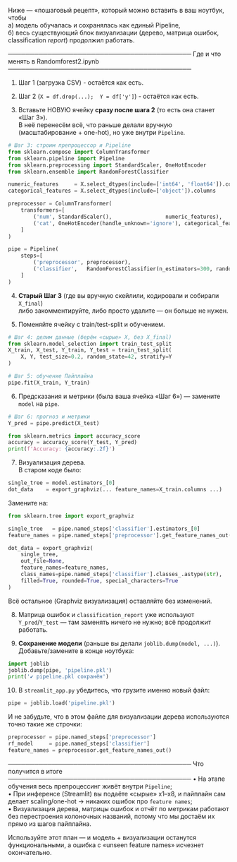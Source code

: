 Ниже — «пошаговый рецепт», который можно вставить в ваш ноутбук, чтобы  
а) модель обучалась и сохранялась как единый Pipeline,  
б) весь существующий блок визуализации (дерево, матрица ошибок, classification _report_) продолжил работать.

──────────────────────────────────────────
Где и что менять в Randomforest2.ipynb
──────────────────────────────────────────

1. Шаг 1 (загрузка CSV) - остаётся как есть.
2. Шаг 2 (`X = df.drop(...);  Y = df['y']`) - остаётся как есть.

3. Вставьте НОВУЮ ячейку **сразу после шага 2** (то есть она станет «Шаг 3»).  
   В неё перенесём всё, что раньше делали вручную (масштабирование + one-hot), но уже внутри `Pipeline`.

```python
# Шаг 3: строим препроцессор и Pipeline
from sklearn.compose import ColumnTransformer
from sklearn.pipeline import Pipeline
from sklearn.preprocessing import StandardScaler, OneHotEncoder
from sklearn.ensemble import RandomForestClassifier

numeric_features     = X.select_dtypes(include=['int64', 'float64']).columns
categorical_features = X.select_dtypes(include=['object']).columns

preprocessor = ColumnTransformer(
    transformers=[
        ('num', StandardScaler(),                 numeric_features),
        ('cat', OneHotEncoder(handle_unknown='ignore'), categorical_features)
    ]
)

pipe = Pipeline(
    steps=[
        ('preprocessor', preprocessor),
        ('classifier',   RandomForestClassifier(n_estimators=300, random_state=42))
    ]
)
```

4. **Старый Шаг 3** (где вы вручную скейлили, кодировали и собирали `X_final`)  
   либо закомментируйте, либо просто удалите — он больше не нужен.

5. Поменяйте ячейку с train/test-split и обучением.

```python
# Шаг 4: делим данные (берём «сырые» X, без X_final)
from sklearn.model_selection import train_test_split
X_train, X_test, Y_train, Y_test = train_test_split(
    X, Y, test_size=0.2, random_state=42, stratify=Y
)

# Шаг 5: обучение Пайплайна
pipe.fit(X_train, Y_train)
```

6. Предсказания и метрики (была ваша ячейка «Шаг 6») — замените `model` на `pipe`.

```python
# Шаг 6: прогноз и метрики
Y_pred = pipe.predict(X_test)

from sklearn.metrics import accuracy_score
accuracy = accuracy_score(Y_test, Y_pred)
print(f'Accuracy: {accuracy:.2f}')
```

7. Визуализация дерева.  
   В старом коде было:

```python
single_tree = model.estimators_[0]
dot_data    = export_graphviz(... feature_names=X_train.columns ...)
```

Замените на:

```python
from sklearn.tree import export_graphviz

single_tree   = pipe.named_steps['classifier'].estimators_[0]
feature_names = pipe.named_steps['preprocessor'].get_feature_names_out()

dot_data = export_graphviz(
    single_tree,
    out_file=None,
    feature_names=feature_names,
    class_names=pipe.named_steps['classifier'].classes_.astype(str),
    filled=True, rounded=True, special_characters=True
)
```

Всё остальное (Graphviz визуализация) оставляйте без изменений.

8. Матрица ошибок и `classification_report` уже используют `Y_pred`/`Y_test` — там заменять ничего не нужно; всё продолжит работать.

9. **Сохранение модели** (раньше вы делали `joblib.dump(model, ...)`).  
   Добавьте/замените в конце ноутбука:

```python
import joblib
joblib.dump(pipe, 'pipeline.pkl')
print('✔ pipeline.pkl сохранён')
```

10. В `streamlit_app.py` убедитесь, что грузите именно новый файл:

```python
pipe = joblib.load('pipeline.pkl')
```

И не забудьте, что в этом файле для визуализации дерева используются точно такие же строчки:

```python
preprocessor = pipe.named_steps['preprocessor']
rf_model     = pipe.named_steps['classifier']
feature_names = preprocessor.get_feature_names_out()
```

──────────────────────────────────────────
Что получится в итоге
──────────────────────────────────────────
• На этапе обучения весь препроцессинг живёт внутри `Pipeline`;  
• При инференсе (Streamlit) вы подаёте «сырые» x1–x8, и пайплайн сам делает scaling/one-hot → никаких ошибок про `feature names`;  
• Визуализация дерева, матрицы ошибок и отчёт по метрикам работают без перестроения колоночных названий, потому что мы достаём их прямо из шагов пайплайна.

Используйте этот план — и модель + визуализации останутся функциональными, а ошибка с «unseen feature names» исчезнет окончательно.
